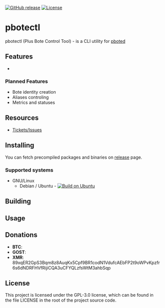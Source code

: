 [![GitHub release](https://img.shields.io/github/release/polistern/pbotectl.svg?label=latest%20release)](https://github.com/polistern/pbotectl/releases/latest)
[![License](https://img.shields.io/github/license/polistern/pbotectl.svg)](https://github.com/polistern/pbotectl/blob/master/LICENSE)

# pbotectl

pbotectl (Plus Bote Control Tool) - is a CLI utility for [pboted](https://github.com/polistern/pboted)

## Features

- 

### Planned Features

- Bote identity creation
- Aliases controling
- Metrics and statuses

## Resources

* [Tickets/Issues](https://github.com/polistern/pbotectl/issues)

## Installing

You can fetch precompiled packages and binaries on [release](https://github.com/polistern/pbotectl/releases/latest) page.

### Supported systems

- GNU/Linux
  - Debian / Ubuntu - [![Build on Ubuntu](https://github.com/polistern/pbotectl/actions/workflows/build.yml/badge.svg)](https://github.com/polistern/pbotectl/actions/workflows/build.yml)

## Building



## Usage



## Donations

- **BTC**: 
- **GOST**: 
- **XMR**: 89xqER2GpS3Bqm8z8AuqKx5Cpf9BR1codN1VdufcAEbFP2t9oWPvKpzfr6s6dNDRFHVfRijiCQA3uCFYQLzfsWtM3ahbSqp

## License

This project is licensed under the GPL-3.0 license, which can be found in the file LICENSE in the root of the project source code.
